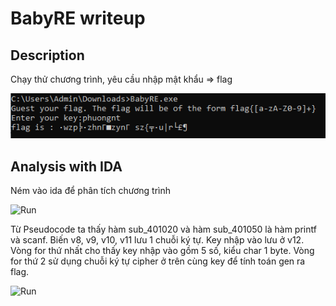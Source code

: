 # BabyRE writeup
## Description
Chạy thử chương trình, yêu cầu nhập mật khẩu => flag

![Run](./run.jpg)

## Analysis with IDA
Ném vào ida để phân tích chương trình

![Run](./main1.jpg)

Từ Pseudocode ta thấy hàm sub_401020 và hàm sub_401050 là hàm printf và scanf. Biến v8, v9, v10, v11 lưu 1 chuỗi ký tự. Key nhập vào lưu ở v12. Vòng for thứ nhất cho thấy key nhập vào gồm 5 số, kiểu char 1 byte. Vòng for thứ 2 sử dụng chuỗi ký tự cipher ở trên cùng key để tính toán gen ra flag.

![Run](./main2.jpg)
